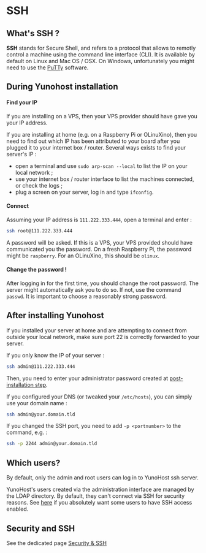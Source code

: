 # SSH

## What's SSH ?

**SSH** stands for Secure Shell, and refers to a protocol that allows to remotly control a machine using the command line interface (CLI). It is available by default on Linux and Mac OS / OSX. On Windows, unfortunately you might need to use the [PuTTy](http://www.fastcomet.com/tutorials/getting-started/putty) software.

## During Yunohost installation

#### Find your IP

If you are installing on a VPS, then your VPS provider should have gave you your IP address. 

If you are installing at home (e.g. on a Raspberry Pi or OLinuXino), then you need to find out which IP has been attributed to your board after you plugged it to your internet box / router. Several ways exists to find your server's IP :

- open a terminal and use `sudo arp-scan --local` to list the IP on your local network ;
- use your internet box / router interface to list the machines connected, or check the logs ;
- plug a screen on your server, log in and type `ifconfig`.

#### Connect

Assuming your IP address is `111.222.333.444`, open a terminal and enter :

```bash
ssh root@111.222.333.444
```

A password will be asked. If this is a VPS, your VPS provided should have communicated you the password. On a fresh Raspberry Pi, the password might be `raspberry`. For an OLinuXino, this should be `olinux`.

#### Change the password !

After logging in for the first time, you should change the root password. The server might automatically ask you to do so. If not, use the command `passwd`. It is important to choose a reasonably strong password.

## After installing Yunohost

If you installed your server at home and are attempting to connect from outside your local network, make sure port 22 is correctly forwarded to your server.

If you only know the IP of your server :

```bash
ssh admin@111.222.333.444
```

Then, you need to enter your administrator password created at [post-installation step](postinstall).

If you configured your DNS (or tweaked your `/etc/hosts`), you can simply use your domain name :

```bash
ssh admin@your.domain.tld
```

If you changed the SSH port, you need to add `-p <portnumber>` to the command, e.g. :

```bash
ssh -p 2244 admin@your.domain.tld
```

## Which users?

By default, only the admin and root users can log in to YunoHost ssh server.

YunoHost's users created via the administration interface are managed by the LDAP directory. By default, they can't connect via SSH for security reasons. See [here](https://forum.yunohost.org/t/ssh-disconnects-after-successful-login/256/10) if you absolutely want some users to have SSH access enabled.

## Security and SSH

See the dedicated page [Security & SSH](security_en)
